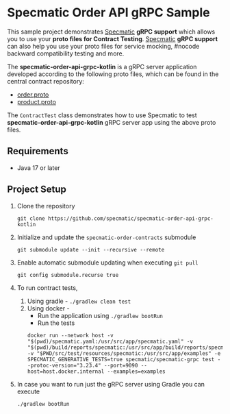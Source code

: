 # Specmatic Order API gRPC Sample

This sample project demonstrates [Specmatic](https://specmatic.io/) **gRPC support** which allows you to use your **proto files for Contract Testing**.
[Specmatic](https://specmatic.io/) **gRPC support** can also help you use your proto files for service mocking, #nocode backward compatibility testing and more.

The **specmatic-order-api-grpc-kotlin** is a gRPC server application developed according to the following proto files, which can be found in the central contract repository:

* [order.proto](https://github.com/specmatic/specmatic-order-contracts/blob/main/io/specmatic/examples/store/grpc/order_api/order.proto)
* [product.proto](https://github.com/specmatic/specmatic-order-contracts/blob/main/io/specmatic/examples/store/grpc/order_api/product.proto)

The `ContractTest` class demonstrates how to use Specmatic to test **specmatic-order-api-grpc-kotlin** gRPC server app using the above proto files.

## Requirements

* Java 17 or later

## Project Setup

1. Clone the repository

   ```shell
   git clone https://github.com/specmatic/specmatic-order-api-grpc-kotlin
   ```

2. Initialize and update the `specmatic-order-contracts` submodule

   ```shell
   git submodule update --init --recursive --remote
   ```

3. Enable automatic submodule updating when executing `git pull`

   ```shell
   git config submodule.recurse true
   ```

4. To run contract tests, 
   1. Using gradle - `./gradlew clean test`
   2. Using docker -
      - Run the application using `./gradlew bootRun`
      - Run the tests
      ```shell
      docker run --network host -v "$(pwd)/specmatic.yaml:/usr/src/app/specmatic.yaml" -v "$(pwd)/build/reports/specmatic:/usr/src/app/build/reports/specmatic" -v "$PWD/src/test/resources/specmatic:/usr/src/app/examples" -e SPECMATIC_GENERATIVE_TESTS=true specmatic/specmatic-grpc test --protoc-version="3.23.4" --port=9090 --host=host.docker.internal --examples=examples
      ```

5. In case you want to run just the gRPC server using Gradle you can execute

   ```shell
   ./gradlew bootRun
   ```
